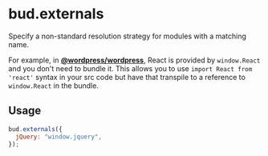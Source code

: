 # bud.externals

Specify a non-standard resolution strategy for modules with a matching name.

For example, in [**@wordpress/wordpress**](https://github.com/wordpress/wordpress), React is provided by `window.React` and you don't need to bundle it. This allows you to use `import React from 'react'` syntax in your src code but have that transpile to a reference to `window.React` in the bundle.

## Usage

```js
bud.externals({
  jQuery: "window.jquery",
});
```
